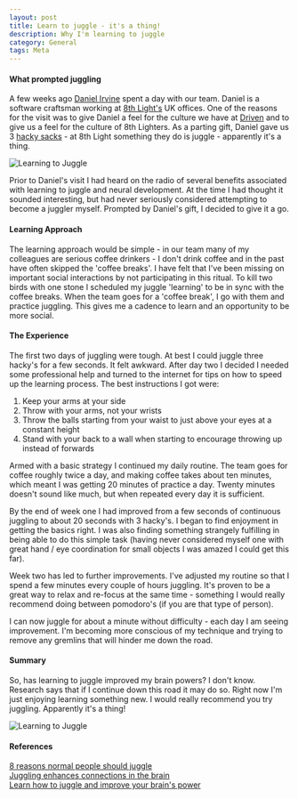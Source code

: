 ```yaml
---
layout: post
title: Learn to juggle - it's a thing!
description: Why I'm learning to juggle
category: General
tags: Meta
---
```


#### What prompted juggling ####

A few weeks ago [Daniel Irvine](https://twitter.com/d_ir) spent a day with our team. Daniel is a software craftsman working at [8th Light's](https://8thlight.com/) UK offices. One of the reasons for the visit was to give Daniel a feel for the culture we have at [Driven](http://drivenalliance.com/) and to give us a feel for the culture of 8th Lighters. As a parting gift, Daniel gave us 3 [hacky sacks](https://en.wikipedia.org/wiki/Hacky_Sack) - at 8th Light something they do is juggle - apparently it's a thing. 

<img class="img-responsive center-block" alt="Learning to Juggle" src="{{ site.url }}/assets/images/Juggling-3-ball-cascade.gif">

Prior to Daniel's visit I had heard on the radio of several benefits associated with learning to juggle and neural development. At the time I had thought it sounded interesting, but had never seriously considered attempting to become a juggler myself. Prompted by Daniel's gift, I decided to give it a go. 

#### Learning Approach ####

The learning approach would be simple - in our team many of my colleagues are serious coffee drinkers - I don't drink coffee and in the past have often skipped the 'coffee breaks'. I have felt that I've been missing on important social interactions by not participating in this ritual. To kill two birds with one stone I scheduled my juggle 'learning' to be in sync with the coffee breaks. When the team goes for a 'coffee break', I go with them and practice juggling. This gives me a cadence to learn and an opportunity to be more social.

#### The Experience ####

The first two days of juggling were tough. At best I could juggle three hacky's for a few seconds. It felt awkward. After day two I decided I needed some professional help and turned to the internet for tips on how to speed up the learning process. The best instructions I got were:

1) Keep your arms at your side  
2) Throw with your arms, not your wrists   
3) Throw the balls starting from your waist to just above your eyes at a constant height  
4) Stand with your back to a wall when starting to encourage throwing up instead of forwards  

Armed with a basic strategy I continued my daily routine. The team goes for coffee roughly twice a day, and making coffee takes about ten minutes, which meant I was getting 20 minutes of practice a day. Twenty minutes doesn't sound like much, but when repeated every day it is sufficient.

By the end of week one I had improved from a few seconds of continuous juggling to about 20 seconds with 3 hacky's. I began to find enjoyment in getting the basics right. I was also finding something strangely fulfilling in being able to do this simple task (having never considered myself one with great hand / eye coordination for small objects I was amazed I could get this far). 

Week two has led to further improvements. I've adjusted my routine so that I spend a few minutes every couple of hours juggling. It's proven to be a great way to relax and re-focus at the same time - something I would really recommend doing between pomodoro's (if you are that type of person). 

I can now juggle for about a minute without difficulty - each day I am seeing improvement. I'm becoming more conscious of my technique and trying to remove any gremlins that will hinder me down the road.

#### Summary ####

So, has learning to juggle improved my brain powers? I don't know. Research says that if I continue down this road it may do so. Right now I'm just enjoying learning something new. I would really recommend you try juggling. Apparently it's a thing!

<img class="img-responsive center-block" alt="Learning to Juggle" src="{{ site.url }}/assets/images/Juggle-Hacky.jpg">

#### References ####

[8 reasons normal people should juggle](http://jugglegood.com/blog/8-reasons-normal-people-should-juggle/)  
[Juggling enhances connections in the brain](https://www.sciencedaily.com/releases/2009/10/091016114055.htm)  
[Learn how to juggle and improve your brain's power](http://www.lifehack.org/articles/lifestyle/learn-how-to-juggle-and-improve-your-brains-power.html)  
